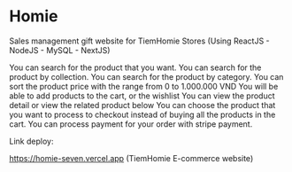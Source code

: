 # Homie
Sales management gift website for TiemHomie Stores (Using ReactJS - NodeJS - MySQL - NextJS)

You can search for the product that you want.
You can search for the product by collection.
You can search for the product by category.
You can sort the product price with the range from 0 to 1.000.000 VND
You will be able to add products to the cart, or the wishlist
You can view the product detail or view the related product below
You can choose the product that you want to process to checkout instead of buying all the products in the cart.
You can process payment for your order with stripe payment.

Link deploy:

https://homie-seven.vercel.app   (TiemHomie E-commerce website)

